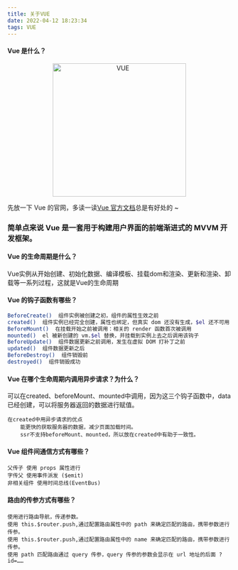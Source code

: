 ```yaml
---
title: 关于VUE
date: 2022-04-12 18:23:34
tags: VUE
---
```


#### Vue 是什么？

<div align="center">
    <img src="/images/vue-logo.svg" alt="VUE" width="300" height="300">
</div>

先放一下 Vue 的官网，多读一读[Vue 官方文档](https://v2.cn.vuejs.org/)总是有好处的 ~

### 简单点来说 Vue 是一套用于构建用户界面的前端渐进式的 MVVM 开发框架。


<!-- more -->

#### Vue 的生命周期是什么？

Vue实例从开始创建、初始化数据、编译模板、挂载dom和渲染、更新和渲染、卸载等一系列过程，这就是Vue的生命周期

#### Vue 的钩子函数有哪些？

```bash
BeforeCreate()  组件实例被创建之初，组件的属性生效之前
created()  组件实例已经完全创建，属性也绑定，但真实 dom 还没有生成，$el 还不可用
BeforeMount()  在挂载开始之前被调用：相关的 render 函数首次被调用
mounted()  el 被新创建的 vm.$el 替换，并挂载到实例上去之后调用该钩子
BeforeUpdate()  组件数据更新之前调用，发生在虚拟 DOM 打补丁之前
updated()  组件数据更新之后
BeforeDestroy()  组件销毁前
destroyed()  组件销毁成功
```

#### Vue 在哪个生命周期内调用异步请求？为什么？

可以在created、beforeMount、mounted中调用，因为这三个钩子函数中，data已经创建，可以将服务器返回的数据进行赋值。

```PLAIN
在created中用异步请求的优点
    能更快的获取服务器的数据，减少页面加载时间。
    ssr不支持beforeMount、mounted，所以放在created中有助于一致性。
```

#### Vue 组件间通信方式有哪些？

    父传子 使用 props 属性进行
    字传父 使用事件派发 ($emit)
    非相关组件 使用时间总线(EventBus)

#### 路由的传参方式有哪些？

    使用进行路由导航，传递参数。
    使用 this.$router.push,通过配置路由属性中的 path 来确定匹配的路由，携带参数进行传参。
    使用 this.$router.push,通过配置路由属性中的 name 来确定匹配的路由，携带参数进行传参。
    使用 path 匹配路由通过 query 传参，query 传参的参数会显示在 url 地址的后面 ?id=……